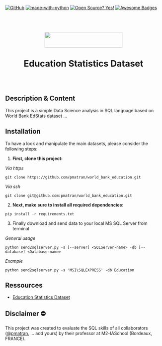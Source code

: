 

[![GitHub](https://badgen.net/badge/icon/github?icon=github&label)](https://github.com)
[![made-with-python](https://img.shields.io/badge/Made%20with-Python-1f425f.svg)](https://www.python.org/)
[![Open Source? Yes!](https://badgen.net/badge/Open%20Source%20%3F/Yes%21/blue?icon=github)](https://github.com/Naereen/badges/)
[![Awesome Badges](https://img.shields.io/badge/badges-awesome-green.svg)](https://github.com/Naereen/badges)


<br>
<H1 align="center">
	<img height="50" width="250" src="https://upload.wikimedia.org/wikipedia/commons/8/87/The_World_Bank_logo.svg">
	<br>
	<br>
	<b>Education Statistics Dataset</b>
</H1>
<br>
<br>


Description & Content
-----------------------------------------------
This project is a simple Data Science analysis in SQL language based on World Bank EdStats dataset ...


Installation
------------------------------------------------
To have a look and manipulate the main datasets, please consider the following steps:

1. **First, clone this project:**

_Via https_
```shell
git clone https://github.com/pmatran/world_bank_education.git
```
_Via ssh_
```shell
git clone git@github.com:pmatran/world_bank_education.git
```

2. **Next, make sure to install all required dependencies:**

```shell
pip install -r requirements.txt
```

3. Finally download and send data to your local MS SQL Server from terminal

_General usage_
```shell
python send2sqlserver.py -s [--server] <SQLServer-name> -db [--database] <Database-name>
```

_Example_
```shell
python send2sqlserver.py -s 'MSI\SQLEXPRESS' -db Education
```


Ressources
-----------------------------------------------
+ [Education Statistics Dataset](https://datacatalog.worldbank.org/search/dataset/0038480)


Disclaimer :no_entry:
-----------------------------------------------
This project was created to evaluate the SQL skills of all collaborators ([@pmatran](https://github.com/pmatran), ... add yours) by their professor at M2-IASchool (Bordeaux, FRANCE).